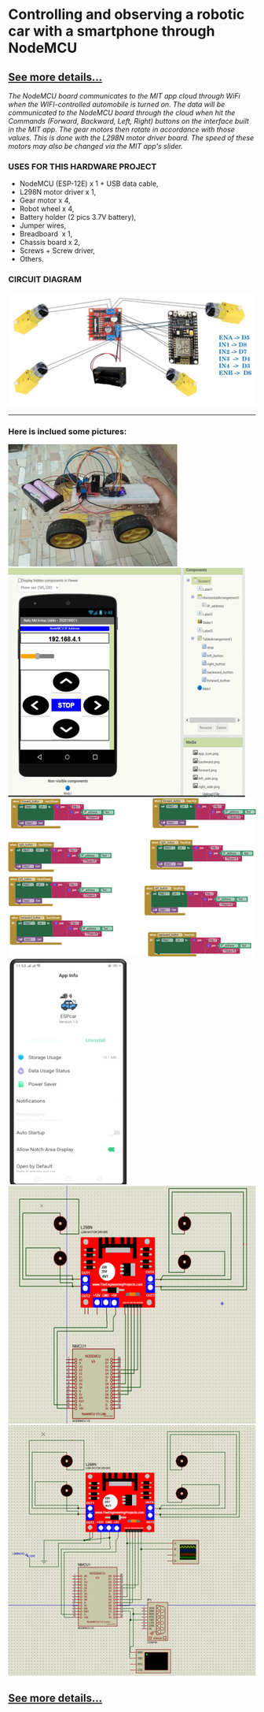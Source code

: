 # <b>Controlling and observing a robotic car with a smartphone through NodeMCU</b>

## [See more details...](https://www.slideshare.net/ImtiazMohammad5/nodemcu-controlliing-and-observing-car-project)

_The NodeMCU board communicates to the MIT app cloud through WiFi when the WIFI-controlled automobile is turned on. The data will be communicated to the NodeMCU board through the cloud when hit the Commands (Forward, Backward, Left, Right) buttons on the interface built in the MIT app. The gear motors then rotate in accordance with those values. This is done with the L298N motor driver board. The speed of these motors may also be changed via the MIT app's slider._



### USES FOR THIS HARDWARE PROJECT
- NodeMCU (ESP-12E) x 1 + USB data cable,
- L298N motor driver x 1, 
- Gear motor x 4, 
- Robot wheel x 4,
- Battery holder (2 pics 3.7V battery),
- Jumper wires,
- Breadboard  x 1,
- Chassis board x 2, 
- Screws + Screw driver,
- Others.


### CIRCUIT DIAGRAM
![circuit_diagram](images/Picture0.jpg)


<hr/>

### Here is inclued some pictures:
![1_no_pic](Images/Picture1.jpg)
![2_no_pic](Images/Picture2.jpg)
![4_no_pic](Images/Picture4.jpg)
![5_no_pic](Images/Picture5.jpg)
![6_no_pic](Images/Picture6.jpg)
![7_no_pic](Images/Picture7.jpg)

## [See more details...](https://www.slideshare.net/ImtiazMohammad5/nodemcu-controlliing-and-observing-car-project)
